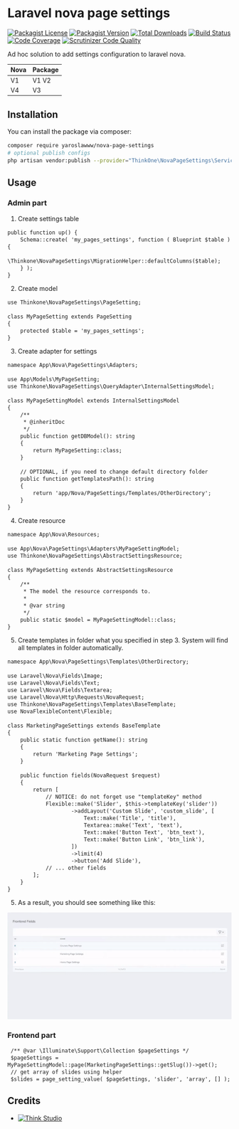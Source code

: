 # Laravel nova page settings

[![Packagist License](https://img.shields.io/packagist/l/yaroslawww/nova-page-settings?color=%234dc71f)](https://github.com/yaroslawww/nova-page-settings/blob/master/LICENSE.md)
[![Packagist Version](https://img.shields.io/packagist/v/yaroslawww/nova-page-settings)](https://packagist.org/packages/yaroslawww/nova-page-settings)
[![Total Downloads](https://img.shields.io/packagist/dt/yaroslawww/nova-page-settings)](https://packagist.org/packages/yaroslawww/nova-page-settings)
[![Build Status](https://scrutinizer-ci.com/g/yaroslawww/nova-page-settings/badges/build.png?b=master)](https://scrutinizer-ci.com/g/yaroslawww/nova-page-settings/build-status/master)
[![Code Coverage](https://scrutinizer-ci.com/g/yaroslawww/nova-page-settings/badges/coverage.png?b=master)](https://scrutinizer-ci.com/g/yaroslawww/nova-page-settings/?branch=master)
[![Scrutinizer Code Quality](https://scrutinizer-ci.com/g/yaroslawww/nova-page-settings/badges/quality-score.png?b=master)](https://scrutinizer-ci.com/g/yaroslawww/nova-page-settings/?branch=master)

Ad hoc solution to add settings configuration to laravel nova.

| Nova | Package |
|------|---------|
| V1   | V1 V2   |
| V4   | V3      |

## Installation

You can install the package via composer:

```bash
composer require yaroslawww/nova-page-settings
# optional publish configs
php artisan vendor:publish --provider="ThinkOne\NovaPageSettings\ServiceProvider" --tag="config"
```

## Usage

### Admin part

1. Create settings table

```injectablephp
public function up() {
    Schema::create( 'my_pages_settings', function ( Blueprint $table ) {
        \Thinkone\NovaPageSettings\MigrationHelper::defaultColumns($table);
    } );
}
```

2. Create model

```injectablephp
use Thinkone\NovaPageSettings\PageSetting;

class MyPageSetting extends PageSetting
{
    protected $table = 'my_pages_settings';
}
```

3. Create adapter for settings

```injectablephp
namespace App\Nova\PageSettings\Adapters;

use App\Models\MyPageSetting;
use Thinkone\NovaPageSettings\QueryAdapter\InternalSettingsModel;

class MyPageSettingModel extends InternalSettingsModel
{
    /**
     * @inheritDoc
     */
    public function getDBModel(): string
    {
        return MyPageSetting::class;
    }

    // OPTIONAL, if you need to change default directory folder
    public function getTemplatesPath(): string
    {
        return 'app/Nova/PageSettings/Templates/OtherDirectory';
    }
}
```

4. Create resource

```injectablephp
namespace App\Nova\Resources;

use App\Nova\PageSettings\Adapters\MyPageSettingModel;
use Thinkone\NovaPageSettings\AbstractSettingsResource;

class MyPageSetting extends AbstractSettingsResource
{
    /**
     * The model the resource corresponds to.
     *
     * @var string
     */
    public static $model = MyPageSettingModel::class;
}
```

5. Create templates in folder what you specified in step 3. System will find all templates in folder automatically.

```injectablephp
namespace App\Nova\PageSettings\Templates\OtherDirectory;

use Laravel\Nova\Fields\Image;
use Laravel\Nova\Fields\Text;
use Laravel\Nova\Fields\Textarea;
use Laravel\Nova\Http\Requests\NovaRequest;
use Thinkone\NovaPageSettings\Templates\BaseTemplate;
use NovaFlexibleContent\Flexible;

class MarketingPageSettings extends BaseTemplate
{
    public static function getName(): string
    {
        return 'Marketing Page Settings';
    }

    public function fields(NovaRequest $request)
    {
        return [
            // NOTICE: do not forget use "templateKey" method
            Flexible::make('Slider', $this->templateKey('slider'))
                    ->addLayout('Custom Slide', 'custom_slide', [
                        Text::make('Title', 'title'),
                        Textarea::make('Text', 'text'),
                        Text::make('Button Text', 'btn_text'),
                        Text::make('Button Link', 'btn_link'),
                    ])
                    ->limit(4)
                    ->button('Add Slide'),
            // ... other fields
        ];
    }
}
```

5. As a result, you should see something like this:

![](docs/assets/settings-example.gif)

### Frontend part

```injectablephp
 /** @var \Illuminate\Support\Collection $pageSettings */
 $pageSettings =  MyPageSettingModel::page(MarketingPageSettings::getSlug())->get();
 // get array of slides using helper
 $slides = page_setting_value( $pageSettings, 'slider', 'array', [] );
```

## Credits

- [![Think Studio](https://yaroslawww.github.io/images/sponsors/packages/logo-think-studio.png)](https://think.studio/)

